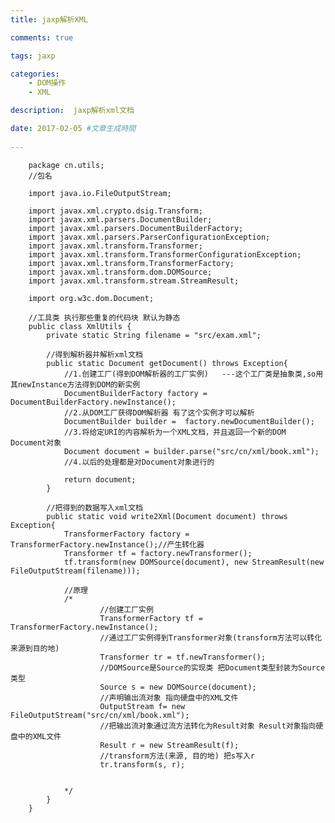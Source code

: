 ```yaml
---
title: jaxp解析XML

comments: true    

tags: jaxp

categories: 
    - DOM操作 
    - XML

description:  jaxp解析xml文档

date: 2017-02-05 #文章生成時間
   
---
```



        package cn.utils;
        //包名
        
        import java.io.FileOutputStream;
        
        import javax.xml.crypto.dsig.Transform;
        import javax.xml.parsers.DocumentBuilder;
        import javax.xml.parsers.DocumentBuilderFactory;
        import javax.xml.parsers.ParserConfigurationException;
        import javax.xml.transform.Transformer;
        import javax.xml.transform.TransformerConfigurationException;
        import javax.xml.transform.TransformerFactory;
        import javax.xml.transform.dom.DOMSource;
        import javax.xml.transform.stream.StreamResult;
        
        import org.w3c.dom.Document;
        
        //工具类 执行那些重复的代码块 默认为静态
        public class XmlUtils {
            private static String filename = "src/exam.xml";
        
            //得到解析器并解析xml文档
            public static Document getDocument() throws Exception{
                //1.创建工厂(得到DOM解析器的工厂实例)   ---这个工厂类是抽象类,so用其newInstance方法得到DOM的新实例
                DocumentBuilderFactory factory = DocumentBuilderFactory.newInstance();
                //2.从DOM工厂获得DOM解析器 有了这个实例才可以解析
                DocumentBuilder builder =  factory.newDocumentBuilder();
                //3.将给定URI的内容解析为一个XML文档，并且返回一个新的DOM Document对象
                Document document = builder.parse("src/cn/xml/book.xml");
                //4.以后的处理都是对Document对象进行的
        
                return document;
            }
        
            //把得到的数据写入xml文档
            public static void write2Xml(Document document) throws Exception{
                TransformerFactory factory = TransformerFactory.newInstance();//产生转化器
                Transformer tf = factory.newTransformer();
                tf.transform(new DOMSource(document), new StreamResult(new  FileOutputStream(filename)));
        
                //原理
                /*
                        //创建工厂实例
                        TransformerFactory tf = TransformerFactory.newInstance();
                        //通过工厂实例得到Transformer对象(transform方法可以转化来源到目的地)
                        Transformer tr = tf.newTransformer();
                        //DOMSource是Source的实现类 把Document类型封装为Source类型
                        Source s = new DOMSource(document);
                        //声明输出流对象 指向硬盘中的XML文件
                        OutputStream f= new FileOutputStream("src/cn/xml/book.xml");
                        //把输出流对象通过流方法转化为Result对象 Result对象指向硬盘中的XML文件
                        Result r = new StreamResult(f);
                        //transform方法(来源, 目的地) 把s写入r
                        tr.transform(s, r);
        
        
                */
            }
        }

